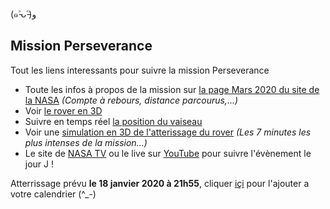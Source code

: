 (๑˃̵ᴗ˂̵)و

## Mission Perseverance
Tout les liens interessants pour suivre la mission Perseverance
- Toute les infos à propos de la mission sur [la page Mars 2020 du site de la NASA](https://mars.nasa.gov/mars2020/) *(Compte à rebours, distance parcourus,...)*
- Voir [le rover en 3D](https://mars.nasa.gov/mars2020/spacecraft/rover/)
- Suivre en temps réel [la position du vaiseau](https://eyes.nasa.gov/apps/orrery/#/sc_perseverance)
- Voir une [simulation en 3D de l'atterissage du rover](https://eyes.nasa.gov/apps/mars2020) *(Les 7 minutes les plus intenses de la mission...)*
- Le site de [NASA TV](https://www.nasa.gov/multimedia/nasatv/#public) ou le live sur [YouTube](https://www.youtube.com/user/NASAtelevision) pour suivre l'évènement le jour J !

Atterrissage prévu **le 18 janvier 2020 à 21h55**, cliquer [içi](iCal-20210216-182033.ics) pour l'ajouter a votre calendrier (^_-)
